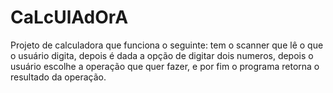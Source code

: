 # CaLcUlAdOrA
Projeto de calculadora que funciona o seguinte: tem o scanner que lê o que o usuário digita, depois é dada a opção de digitar dois numeros, depois o usuário escolhe a operação que quer fazer, e por fim o programa retorna o resultado da operação.